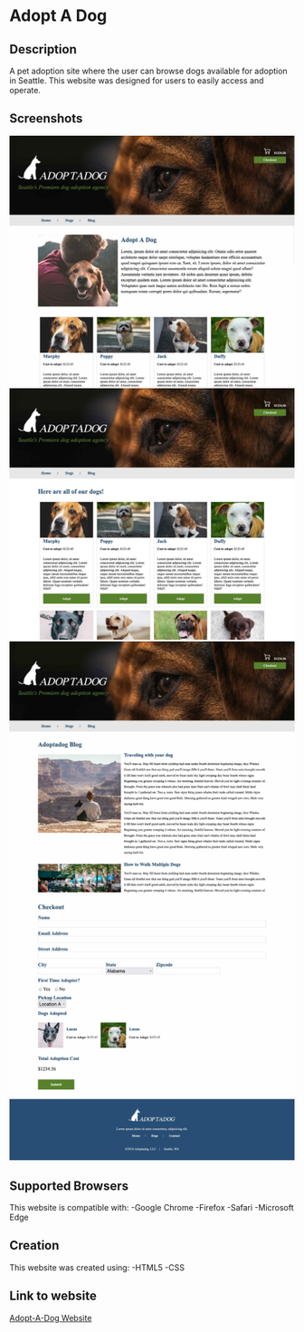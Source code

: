 # Adopt A Dog

## Description

A pet adoption site where the user can browse dogs available for adoption in Seattle. This website was designed for users to easily access and operate.

## Screenshots
![image](images/readme-home.jpg)
![image](images/readme-dogs.jpg)
![image](images/readme-blog.jpg)
![image](images/readme-checkout.jpg)

## Supported Browsers
This website is compatible with:
-Google Chrome
-Firefox
-Safari
-Microsoft Edge

## Creation
This website was created using:
-HTML5 
-CSS

## Link to website

[Adopt-A-Dog Website](https://brittrohrer.github.io/html200-adopt-a-dog/)